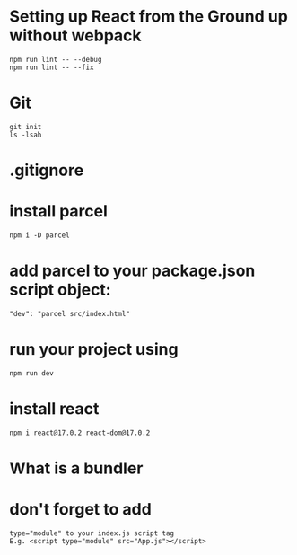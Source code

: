# Setting up React from the Ground up without webpack

    npm run lint -- --debug
    npm run lint -- --fix


# Git
    git init
    ls -lsah 

# .gitignore

# install parcel
    npm i -D parcel

# add parcel to your package.json script object:
    "dev": "parcel src/index.html"

# run your project using
    npm run dev

# install react
    npm i react@17.0.2 react-dom@17.0.2

# What is a bundler

# don't forget to add 
    type="module" to your index.js script tag
    E.g. <script type="module" src="App.js"></script>